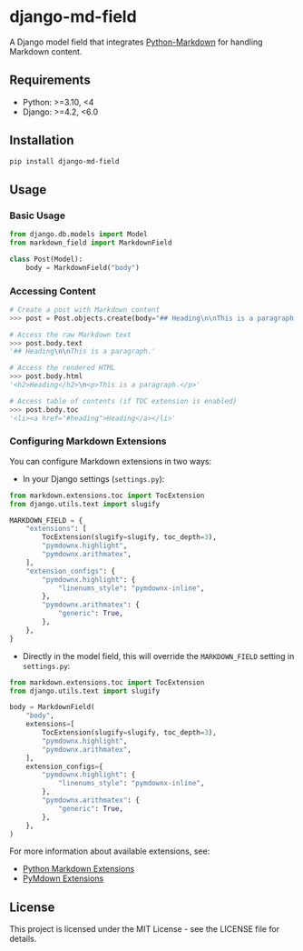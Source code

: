 # django-md-field

A Django model field that integrates [Python-Markdown](https://github.com/Python-Markdown/markdown) for handling Markdown content.

## Requirements

- Python: >=3.10, <4
- Django: >=4.2, <6.0

## Installation

```bash
pip install django-md-field
```

## Usage

### Basic Usage

```python
from django.db.models import Model
from markdown_field import MarkdownField

class Post(Model):
    body = MarkdownField("body")
```

### Accessing Content

```python
# Create a post with Markdown content
>>> post = Post.objects.create(body="## Heading\n\nThis is a paragraph.")

# Access the raw Markdown text
>>> post.body.text
'## Heading\n\nThis is a paragraph.'

# Access the rendered HTML
>>> post.body.html
'<h2>Heading</h2>\n<p>This is a paragraph.</p>'

# Access table of contents (if TOC extension is enabled)
>>> post.body.toc
'<li><a href="#heading">Heading</a></li>'
```

### Configuring Markdown Extensions

You can configure Markdown extensions in two ways:

- In your Django settings (`settings.py`):

```python
from markdown.extensions.toc import TocExtension
from django.utils.text import slugify

MARKDOWN_FIELD = {
    "extensions": [
        TocExtension(slugify=slugify, toc_depth=3),
        "pymdownx.highlight",
        "pymdownx.arithmatex",
    ],
    "extension_configs": {
        "pymdownx.highlight": {
            "linenums_style": "pymdownx-inline",
        },
        "pymdownx.arithmatex": {
            "generic": True,
        },
    },
}
```

- Directly in the model field, this will override the `MARKDOWN_FIELD` setting in `settings.py`:

```python
from markdown.extensions.toc import TocExtension
from django.utils.text import slugify

body = MarkdownField(
    "body",
    extensions=[
        TocExtension(slugify=slugify, toc_depth=3),
        "pymdownx.highlight",
        "pymdownx.arithmatex",
    ],
    extension_configs={
        "pymdownx.highlight": {
            "linenums_style": "pymdownx-inline",
        },
        "pymdownx.arithmatex": {
            "generic": True,
        },
    },
)
```

For more information about available extensions, see:

- [Python Markdown Extensions](https://python-markdown.github.io/extensions/)
- [PyMdown Extensions](https://facelessuser.github.io/pymdown-extensions/)

## License

This project is licensed under the MIT License - see the LICENSE file for details.
